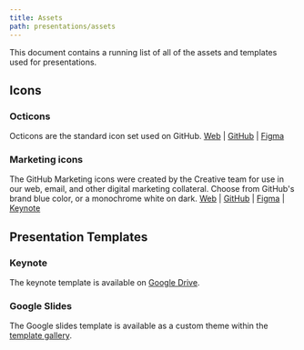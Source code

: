 ```yaml
---
title: Assets
path: presentations/assets
---
```


This document contains a running list of all of the assets and templates used for presentations.

## Icons
### Octicons
Octicons are the standard icon set used on GitHub.
[Web](https://octicons.github.com/) | [GitHub](https://github.com/primer/octicons) | [Figma](https://www.figma.com/file/FP7lqd1V00LUaT5zvdklkkZr/Octicons)

### Marketing icons
The GitHub Marketing icons were created by the Creative team for use in our web, email, and other digital marketing collateral. Choose from GitHub's brand blue color, or a monochrome white on dark.
[Web](https://ghicons.github.com/) | [GitHub](https://github.com/github/icons) | [Figma](https://www.figma.com/file/mI7o0RNCbWFhckw2svxKsm/GitHub-Updated-icons-Expanded?node-id=56%3A56) | [Keynote](https://drive.google.com/open?id=1SgEAakP98krI0TxzXc_B0AAGu4AxI2G5)

## Presentation Templates
### Keynote
The keynote template is available on [Google Drive](https://drive.google.com/open?id=1OSiR4aPmVZ3UKbLsHIDpoVILYU1Zx3tp).
### Google Slides
The Google slides template is available as a custom theme within the [template gallery](https://docs.google.com/presentation/u/0/?tgif=d&ftv=1).
